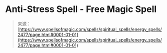 <!--yml
category: 未分类
date: 2024-06-12 18:36:09
-->

# Anti-Stress Spell - Free Magic Spell

> 来源：[https://www.spellsofmagic.com/spells/spiritual_spells/energy_spells/2477/page.html#0001-01-01](https://www.spellsofmagic.com/spells/spiritual_spells/energy_spells/2477/page.html#0001-01-01)